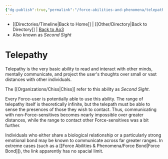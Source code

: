 ```yaml
---
{"dg-publish":true,"permalink":"/force-abilities-and-phenomena/telepathy/","tags":["universal","sens","forcepower"]}
---
```


- [[Directories/Timeline\|Back to Home]] | [[Other/Directory\|Back to Directory]] | [Back to Ao3](https://archiveofourown.org/works/19334440/chapters/45992584)
- Also known as *Second Sight*

# Telepathy
Telepathy is the very basic ability to read and interact with other minds, mentally communicate, and project the user's thoughts over small or vast distances with other individuals. 

The [[Organizations/Chiss\|Chiss]] refer to this ability as *Second Sight*.

Every Force-user is potentially able to use this ability. The range of telepathy itself is theoretically infinite, but the telepath must be able to sense the presences of those they wish to contact. Thus, communicating with non-Force-sensitives becomes nearly impossible over greater distances, while the range to contact other Force-sensitives was a bit further. 

Individuals who either share a biological relationship or a particularly strong emotional bond may be known to communicate across far greater ranges. In extreme cases (such as a [[Force Abilities & Phenomena/Force Bond\|Force Bond]]), the link apparently has no spacial limit.